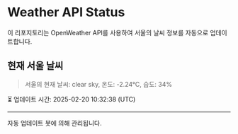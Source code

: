 
# Weather API Status

이 리포지토리는 OpenWeather API를 사용하여 서울의 날씨 정보를 자동으로 업데이트합니다.

## 현재 서울 날씨
> 서울의 현재 날씨: clear sky, 온도: -2.24°C, 습도: 34%

⏳ 업데이트 시간: 2025-02-20 10:32:38 (UTC)

---
자동 업데이트 봇에 의해 관리됩니다.
